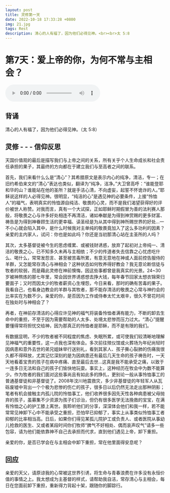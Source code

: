 ```yaml
---
layout: post
title: 灵修第一天
date: 2022-10-18 17:33:28 +0800
img: 21.jpg
tags: Rest
description: 清心的人有福了，因为他们必得见神。<br><br>太 5:8
---
```

# 第7天：爱上帝的你，为何不常与主相会？

<audio controls>
  <source src="/audios/第7日记得与主常相依！.wav" type="audio/mpeg">
</audio>


## 背诵

清心的人有福了，因为他们必得见神。（太 5:8）

## 灵修 - - - 信仰反思

天国价值观的最后是描写我们与上帝之间的关系，所有关乎个人生命成长和社会责任承担的果子，其最终的方向都在于建立我们与至高者之间的联系。

首先，我们来看什么么是“清心”？其希腊原文是表示内心的纯净，清洁，专一；在旧约希伯来文的“清心”表达也类似，翻译为“纯净，洁净。”大卫曾高呼：“谁能登耶和华的山？谁能站在他的圣所？就是手洁心清，不向虚妄，起誓不怀诡诈的人。”耶稣说这样的人必得见神。很明显，“纯洁的心”是遇见神的必要条件，上接“怜恤人”的福气，表明真实的怜恤源自纯洁、敬畏的心灵，而不是我们渴望获得好的评价被世人称赞。对我而言，真有一个大试探，正如耶稣时期假冒为善的法利赛人那般，将敬畏之心与许多好处相连不再清洁，诸如奉献是为得到神赏赐的更多财富、祷告是为得到神眷顾生活的更幸福、读圣经是为从其中得到神所赐世界的好处...一不小心就会陷入其中，是什么时候我对主单纯的敬畏竟加入了这么多功利的因素？亲爱的主内家人，试问：你也是如此吗？你还是当初那清心站在主圣所的人吗？

其次，太多基督徒被今生的思虑缠累、或被钱财诱惑，放弃了起初对上帝纯一、清洁的敬畏之心，已不知多久未再与主相依；不少的传道者失去信靠之心忧虑吃什么、喝什么，常常发怨言、甚至被苦毒所累，有意无意地在神或人面前控告服侍的羊群，又怎能常存清心与神相会？这种状态如何牧养得好教会？我无意论断信徒与牧者的软弱，而是藉此灵修在神前懊悔，因这些事都曾是我真实的光景。24~30岁被神熬炼的那七年里，常会因世界诱惑想去挣大钱，每年春节回家太想衣锦荣归要面子；又时而因太少的牧者薪资心生埋怨，今日来看，那时的确有苦毒的果子。我看自己，也看身边教会的羊群与其牧者，那不能存清洁的敬畏之心常与神约会的比率实在为数不少。亲爱的你，是否因为工作或侍奉太忙太艰辛，很久不曾花时间在独处时与神相会了？

再者，在神前存清洁的心得应许见神的福气将装备怜恤者满有能力，不断的卸去生命中的重担，不至于因为需要帮助的人太多、处境太悲惨而压力过大。“清心”提醒要懂得常将担忧交给神，因为那真正的怜恤者是耶稣，而不是有限的我们。

有数据显明，不少的牧者被不同程度的焦虑、失眠所累，或可使我们较清晰地理解见神福气的重要性，这一点我也深有体会。多次前往殡仪馆或火葬场为年纪尚轻时因病患和意外去世的弟兄姐妹举行送别礼，看到其家人、孩子撕心裂肺的伤痛我很久都不得释放，尤其记忆深刻的是为因病患还有最后几天生命的孩子祷告时，一天天地看着宝贵的孩子在病中疼痛、直至最后去世...这真是我不能承受之痛，以致于一连多日无法和自己的孩子们愉快地玩耍。事实上，这种经历在牧会中为数不能算少。作为牧者的我们面对这些事尚且有如此多的挣扎，更别论一般从事怜恤事工的普通基督徒和非基督徒了。2008年汶川地震救灾，多少非基督徒的年轻军人从瓦砾废墟中背出一个个极为悲惨的伤亡的孩子，很多日以后仍然无法走出那种阴影；笔者有机会接触主内孤儿院的怜恤事工，他们收养很多因先天性各种病患被父母抛弃的孩子，虽募集不少资源为孩子们诊治，但仍有很多医学无法挽救的宝宝，在满有怜恤之心的护工膝上离世。我聆听他们的分享，深深体会他们和我一样，若不能常常见神卸下心中不能承受之重担，恐怕早已抑郁了，事实上从事类似怜恤事工者抑郁的比率相当高。日后，如果你们得见某孤儿院护工或负责人、或者医院从事幼儿抢救的医生、又或者某段时间你们牧师“脾气不好相处、偶而哀声叹气”请多一些包容，请为他们能依靠神不自己去承担而代求，直到他们遇见上帝，卸下重担。

亲爱的你，是否已学会在与主相会中卸下重担，常在他里面得安息呢？

## 回应

亲爱的天父，请原谅我的心常被这世界引诱，将生命与青春浪费在许多没有永恒价值的事情之上。我太想成为主基督的样式，请帮助我自洁，常存清心与主相会，每日在您面前卸下重担，重新得力背起十架，跟随你的脚踪行。